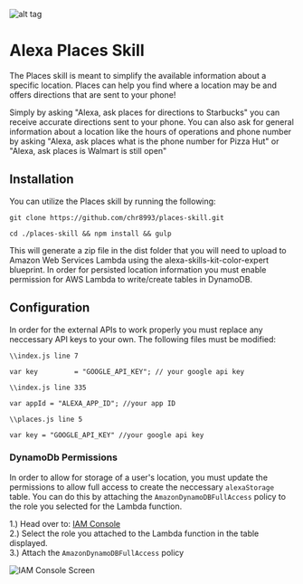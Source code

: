 ![alt tag](https://res.cloudinary.com/cinemate/image/upload/w_150/places_large_vuwqbh.png)
# Alexa Places Skill
The Places skill is meant to simplify the available information about a specific location. Places can help you find where a location may be and offers directions that are sent to your phone!

Simply by asking "Alexa, ask places for directions to Starbucks" you can receive accurate directions sent to your phone. You can also ask for general information about a location like the hours of operations and phone number by asking "Alexa, ask places what is the phone number for Pizza Hut" or "Alexa, ask places is Walmart is still open"

## Installation
You can utilize the Places skill by running the following:

`git clone https://github.com/chr8993/places-skill.git`

`cd ./places-skill && npm install && gulp`

This will generate a zip file in the dist folder that you will need to upload to Amazon Web Services Lambda using the alexa-skills-kit-color-expert blueprint. In order for persisted location information you must enable permission for AWS Lambda to write/create tables in DynamoDB.

## Configuration
In order for the external APIs to work properly you must replace any neccessary API keys to your own. The following files must be modified:

`\\index.js line 7`

`var key         = "GOOGLE_API_KEY"; // your google api key`

`\\index.js line 335`

`var appId = "ALEXA_APP_ID"; //your app ID`

`\\places.js line 5`

`var key = "GOOGLE_API_KEY" //your google api key`

### DynamoDb Permissions
In order to allow for storage of a user's location, you must update the permissions to allow full access to create the neccessary `alexaStorage` table. You can do this by attaching the `AmazonDynamoDBFullAccess` policy to the role you selected for the Lambda function.

1.) Head over to: [IAM Console](https://console.aws.amazon.com/iam/home#roles) \
2.) Select the role you attached to the Lambda function in the table displayed. \
3.) Attach the `AmazonDynamoDBFullAccess` policy

![IAM Console Screen](http://res.cloudinary.com/cinemate/image/upload/udpate_policy_le089u.jpg)

